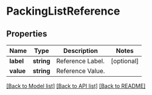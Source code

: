 # PackingListReference

## Properties
Name | Type | Description | Notes
------------ | ------------- | ------------- | -------------
**label** | **string** | Reference Label. | [optional] 
**value** | **string** | Reference Value. | 

[[Back to Model list]](../../README.md#documentation-for-models) [[Back to API list]](../../README.md#documentation-for-api-endpoints) [[Back to README]](../../README.md)

